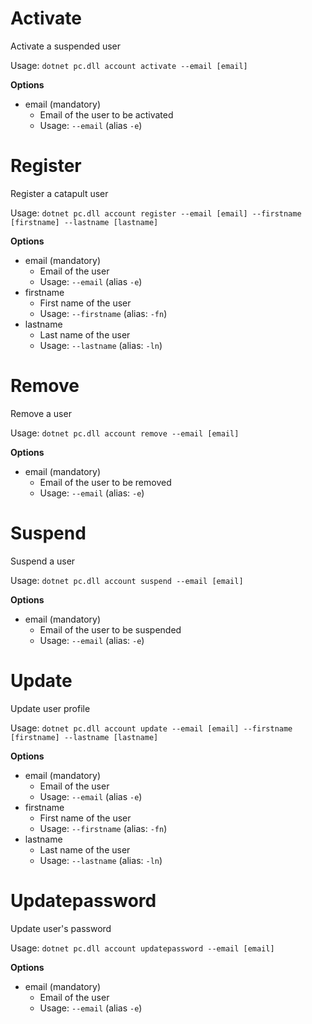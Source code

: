 # Activate

Activate a suspended user

Usage: 
`dotnet pc.dll account activate --email [email] `

**Options**
* email (mandatory)
    * Email of the user to be activated
    * Usage: `--email` (alias `-e`)

# Register
Register a catapult user

Usage: 
`dotnet pc.dll account register --email [email] --firstname [firstname] --lastname [lastname]`

**Options**
* email (mandatory)
    * Email of the user
    * Usage: `--email` (alias `-e`)
* firstname
    * First name of the user
    * Usage: `--firstname` (alias: `-fn`)
* lastname
    * Last name of the user
    * Usage: `--lastname` (alias: `-ln`)

# Remove
Remove a user

Usage: 
`dotnet pc.dll account remove --email [email]`

**Options**
* email (mandatory)
    * Email of the user to be removed
    * Usage: `--email` (alias: `-e`)

# Suspend
Suspend a user	

Usage: 
`dotnet pc.dll account suspend --email [email]`

**Options**
* email (mandatory)
    * Email of the user to be suspended
    * Usage: `--email` (alias: `-e`)

# Update
Update user profile

Usage: 
`dotnet pc.dll account update --email [email] --firstname [firstname] --lastname [lastname]`

**Options**
* email (mandatory)
    * Email of the user
    * Usage: `--email` (alias `-e`)
* firstname
    * First name of the user
    * Usage: `--firstname` (alias: `-fn`)
* lastname
    * Last name of the user
    * Usage: `--lastname` (alias: `-ln`)
    
# Updatepassword
Update user's password

Usage: 
`dotnet pc.dll account updatepassword --email [email]`

**Options**
* email (mandatory)
    * Email of the user
    * Usage: `--email` (alias `-e`)